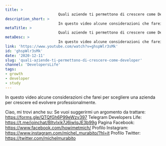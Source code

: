```yaml
---
title: > 
                        Quali aziende ti permettono di crescere come Developer?
description_short: > 
                        In questo video alcune considerazioni che farei per scegliere una azienda per crescere ed evolvere professionalmente. Ciao, mi ...
metaTitle: > 
                        Quali aziende ti permettono di crescere come Developer?
metaDesc: > 
                        In questo video alcune considerazioni che farei per scegliere una azienda per crescere ed evolvere professionalmente. Ciao, mi ...
link: 'https://www.youtube.com/watch?v=ghspWlr3sMk'
id: 'ghspWlr3sMk'
date: '2020-12-11'
slug: 'quali-aziende-ti-permettono-di-crescere-come-developer'
channel: 'DevelopersLife'
tags: 
- growth
- developer
- study
---
```

In questo video alcune considerazioni che farei per scegliere una azienda per crescere ed evolvere professionalmente.

Ciao, mi trovi anche su:
Se vuoi suggerirmi un argomento da trattare: https://forms.gle/QTQfGh6P99eWzv397
Telegram Developers Life: https://t.me/joinchat/BItvlxik7J6iwIqJE3b99g
Pagina Facebook: https://www.facebook.com/howimetmich/
Profilo Instagram: https://www.instagram.com/michel_murabito/?hl=it
Profilo Twitter: https://twitter.com/michelmurabito